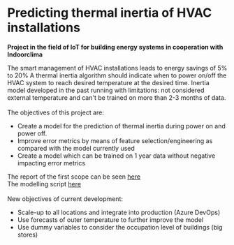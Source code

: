 # Predicting thermal inertia of HVAC installations
**Project in the field of IoT for building energy systems in cooperation with Indoorclima**

The smart management of HVAC installations leads to energy savings of 5% to 20%
A thermal inertia algorithm should indicate when to power on/off the HVAC system to reach desired temperature at the desired time.
Inertia model developed in the past running with limitations: not considered external temperature and can't be trained on more than 2-3 months of data.
<br>
<br>
The objectives of this project are:

- Create a model for the prediction of thermal inertia during power on and power off.
- Improve error metrics by means of feature selection/engineering as compared with the model currently used
- Create a model which can be trained on 1 year data without negative impacting error metrics

The report of the first scope can be seen [here](https://github.com/edidduplan/Project_Ernst_Indoorclima/blob/master/Presentations/Project%20Ernst.pdf)<br>
The modelling script [here](https://nbviewer.jupyter.org/github/edidduplan/Project_Ernst_Indoorclima/blob/master/Jupyter%20Project/Modelling%20revisited.ipynb)
<br>
<br>
New objectives of current development:

- Scale-up to all locations and integrate into production (Azure DevOps)
- Use forecasts of outer temperature to further improve the model
- Use dummy variables to consider the occupation level of buildings (big stores)

